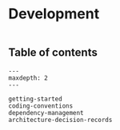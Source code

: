 # Development

```{include} ../../CONTRIBUTING.md
```

## Table of contents

```{toctree}
---
maxdepth: 2
---

getting-started
coding-conventions
dependency-management
architecture-decision-records
```

